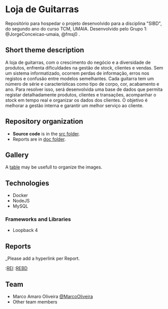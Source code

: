 # Loja de Guitarras

Repositório para hospedar o projeto desenvolvido para a disciplina "SIBD", do segundo ano do curso TCM, UMAIA. Desenvolvido pelo Grupo 1: @JorgeConceicao-umaia, @fmsj0 .

## Short theme description

A loja de guitarras, com o crescimento do negócio e a diversidade de produtos, enfrenta dificuldades na gestão de stock, clientes e vendas. Sem um sistema informatizado, ocorrem perdas de informação, erros nos registos e confusão entre modelos semelhantes. Cada guitarra tem um número de série e características como tipo de corpo, cor, acabamento e ano. Para resolver isso, será desenvolvida uma base de dados que permita registar detalhadamente produtos, clientes e transações, acompanhar o stock em tempo real e organizar os dados dos clientes. O objetivo é melhorar a gestão interna e garantir um melhor serviço ao cliente.

## Repository organization

* **Source code** is in the [src folder](src/).
* Reports are in [doc folder](doc/).

## Gallery

A [table](https://www.markdownguide.org/extended-syntax/#tables) may be usefull to organize the images.

## Technologies

* Docker
* NodeJS
* MySQL

### Frameworks and Libraries

* Loopback 4

## Reports
_Please add a hyperlink per Report.

:[REI](doc/rei/rei00.md)
:[REBD](doc/rebd/rebd00.md)

## Team
* Marco Amaro Oliveira [@MarcoOliveira](https://github.com/marcoamarooliveira)
* Other team members
